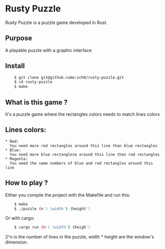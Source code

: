 # Rusty Puzzle

Rusty Puzzle is a puzzle game developed in Rust.

## Purpose
A playable puzzle with a graphic interface

## Install
```sh
    $ git clone git@github.come:vch9/rusty-puzzle.git
    $ cd rusty-puzzle
    $ make 
```

## What is this game ?

It's a puzzle game where the rectangles colors needs to match lines colors

## Lines colors:
    * Red:
      You need more red rectangles around this line than blue rectangles
    * Blue:
      You need more blue rectanglese around this line than red rectangles
    * Magenta:
      You need the same numbers of blue and red rectangles around this line

## How to play ?
Either you compile the project with the Makefile and run this:

```sh
    $ make
    $ ./puzzle (n') (width') (height') 
```

Or with cargo:

```sh
    $ cargo run (n') (width') (heigh')
```


2^n is the number of lines in the puzzle, width * height are the window's dimension.
